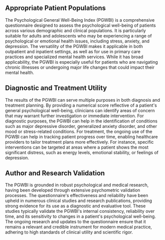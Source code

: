 ## Appropriate Patient Populations

The Psychological General Well-Being Index (PGWBI) is a comprehensive questionnaire designed to assess the psychological well-being of patients across various demographic and clinical populations. It is particularly suitable for adults and adolescents who may be experiencing a range of psychological or emotional health issues, including stress, anxiety, and depression. The versatility of the PGWBI makes it applicable in both outpatient and inpatient settings, as well as for use in primary care practices and specialized mental health services. While it has broad applicability, the PGWBI is especially useful for patients who are navigating chronic illnesses or undergoing major life changes that could impact their mental health.

## Diagnostic and Treatment Utility

The results of the PGWBI can serve multiple purposes in both diagnosis and treatment planning. By providing a numerical score reflective of a patient's general psychological well-being, clinicians can identify areas of concern that may warrant further investigation or immediate intervention. For diagnostic purposes, the PGWBI can help in the identification of conditions such as major depressive disorder, generalized anxiety disorder, and other mood or stress-related conditions. For treatment, the ongoing use of the PGWBI can help in tracking patient progress over time, enabling healthcare providers to tailor treatment plans more effectively. For instance, specific interventions can be targeted at areas where a patient shows the most significant distress, such as energy levels, emotional stability, or feelings of depression.

## Author and Research Validation

The PGWBI is grounded in robust psychological and medical research, having been developed through extensive psychometric validation processes. The questionnaire's effectiveness and reliability have been upheld in numerous clinical studies and research publications, providing strong evidence for its use as a diagnostic and evaluative tool. These studies typically validate the PGWBI's internal consistency, reliability over time, and its sensitivity to changes in a patient's psychological well-being. The ongoing research and updates to the questionnaire ensure that it remains a relevant and credible instrument for modern medical practice, adhering to high standards of clinical utility and scientific rigor.